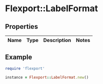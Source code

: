 # Flexport::LabelFormat

## Properties

| Name | Type | Description | Notes |
| ---- | ---- | ----------- | ----- |

## Example

```ruby
require 'flexport'

instance = Flexport::LabelFormat.new()
```

